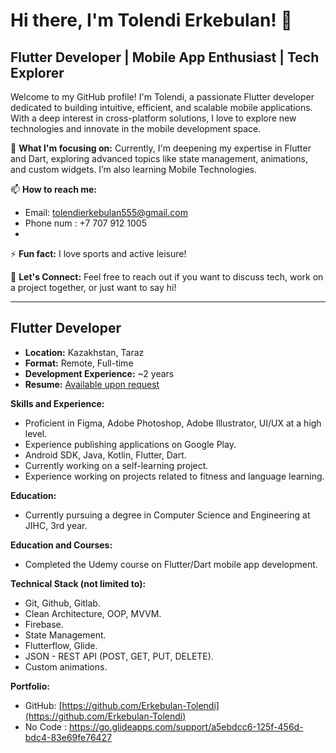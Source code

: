 # Hi there, I'm Tolendi Erkebulan! 👋

## Flutter Developer | Mobile App Enthusiast | Tech Explorer

Welcome to my GitHub profile! I'm Tolendi, a passionate Flutter developer dedicated to building intuitive, efficient, and scalable mobile applications. With a deep interest in cross-platform solutions, I love to explore new technologies and innovate in the mobile development space.

🌱 **What I'm focusing on:** Currently, I'm deepening my expertise in Flutter and Dart, exploring advanced topics like state management, animations, and custom widgets. I’m also learning Mobile Technologies.


📫 **How to reach me:**
- Email: tolendierkebulan555@gmail.com
- Phone num : +7 707 912 1005
- 
⚡ **Fun fact:** I love sports and active leisure!

🤝 **Let's Connect:** Feel free to reach out if you want to discuss tech, work on a project together, or just want to say hi!

---

## Flutter Developer

- **Location:** Kazakhstan, Taraz
- **Format:** Remote, Full-time
- **Development Experience:** ~2 years
- **Resume:** [Available upon request](https://drive.google.com/file/d/15qy_etiwPBFtrLJCNHriYpEc6NDKRmdr/view?usp=sharing)

**Skills and Experience:**
- Proficient in Figma, Adobe Photoshop, Adobe Illustrator, UI/UX at a high level.
- Experience publishing applications on Google Play.
- Android SDK, Java, Kotlin, Flutter, Dart.
- Currently working on a self-learning project.
- Experience working on projects related to fitness and language learning.

**Education:**
- Currently pursuing a degree in Computer Science and Engineering at JIHC, 3rd year.

**Education and Courses:**
- Completed the Udemy course on Flutter/Dart mobile app development.

**Technical Stack (not limited to):**
- Git, Github, Gitlab.
- Clean Architecture, OOP, MVVM.
- Firebase.
- State Management.
- Flutterflow, Glide.
- JSON - REST API (POST, GET, PUT, DELETE).
- Custom animations.

**Portfolio:**
- GitHub: [https://github.com/Erkebulan-Tolendi](https://github.com/Erkebulan-Tolendi)
- No Code : https://go.glideapps.com/support/a5ebdcc6-125f-456d-bdc4-83e69fe76427 

